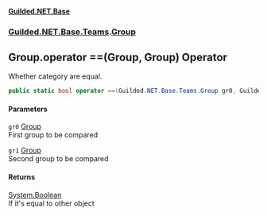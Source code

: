 
#### [Guilded.NET.Base](index 'index')
### [Guilded.NET.Base.Teams](index#Guilded_NET_Base_Teams 'Guilded.NET.Base.Teams').[Group](Group 'Guilded.NET.Base.Teams.Group')
## Group.operator ==(Group, Group) Operator
Whether category are equal.  
```csharp
public static bool operator ==(Guilded.NET.Base.Teams.Group gr0, Guilded.NET.Base.Teams.Group gr1);
```

#### Parameters
<a name='Guilded_NET_Base_Teams_Group_op_Equality(Guilded_NET_Base_Teams_Group_Guilded_NET_Base_Teams_Group)_gr0'></a>
`gr0` [Group](Group 'Guilded.NET.Base.Teams.Group')  
First group to be compared
  
<a name='Guilded_NET_Base_Teams_Group_op_Equality(Guilded_NET_Base_Teams_Group_Guilded_NET_Base_Teams_Group)_gr1'></a>
`gr1` [Group](Group 'Guilded.NET.Base.Teams.Group')  
Second group to be compared
  

#### Returns
[System.Boolean](https://docs.microsoft.com/en-us/dotnet/api/System.Boolean 'System.Boolean')  
If it's equal to other object
